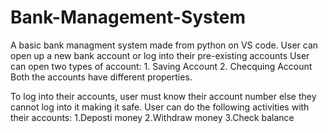 # Bank-Management-System
A basic bank managment system made from python on VS code.
User can open up a new bank account or log into their pre-existing accounts
User can open two types of account:
    1. Saving Account
    2. Checquing Account
  Both the accounts have different properties. 
  
To log into their accounts, user must know their account number else they cannot log into it making it safe.
User can do the following activities with their accounts:
    1.Deposti money
    2.Withdraw money
    3.Check balance
